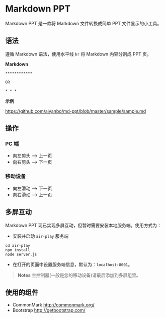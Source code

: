 Markdown PPT
============

Markdown PPT 是一款将 Markdown 文件转换成简单 PPT 文件显示的小工具。

## 语法

遵循 Markdown 语法，使用水平线 `hr` 将 Markdown 内容分割成 PPT 页。

**Markdown**

```
************

OR

* * *
```

**示例**

https://github.com/aiyanbo/md-ppt/blob/master/sample/sample.md

## 操作

### PC 端

- 向左剪头 --> 上一页
- 向右剪头 --> 下一页

### 移动设备

- 向左滑动 --> 下一页
- 向右滑动 --> 上一页

## 多屏互动

Markdown PPT 现已实现多屏互动，但暂时需要安装本地服务端。使用方式为：

- 安装并启动 `air-play` 服务端

```
cd air-play
npm install
node server.js
```

- 在打开的页面中设置服务端信息，默认为：`localhost:8001`。

> **Notes**
> 主控制器(一般是您的移动设备)请最后添加到多屏组里。

## 使用的组件

- CommonMark http://commonmark.org/
- Bootstrap http://getbootstrap.com/
